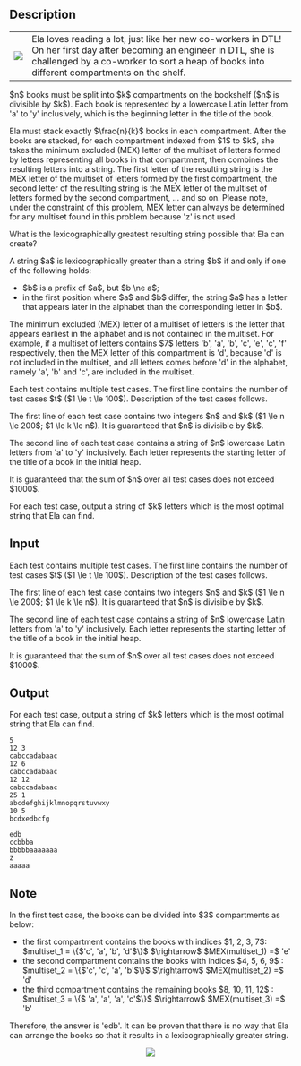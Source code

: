 ## Description

<div><p></p><table class="tex-tabular"><tbody><tr><td class="tex-tabular-text-align-left"><img class="tex-graphics" src="file://prj2y9L1.png" style="max-width: 100.0%;max-height: 100.0%;"></td><td class="tex-tabular-text-align-left"><span class="tex-font-style-it">Ela loves reading a lot, just like her new co-workers in DTL! On her first day after becoming an engineer in DTL, she is challenged by a co-worker to sort a heap of books into different compartments on the shelf.</span></td></tr></tbody></table><p></p><p>$n$ books must be split into $k$ compartments on the bookshelf ($n$ is divisible by $k$). Each book is represented by a lowercase Latin letter <span class="tex-font-style-bf">from <span class="tex-font-style-tt">'a'</span> to <span class="tex-font-style-tt">'y'</span></span> inclusively, which is the beginning letter in the title of the book.</p><p>Ela must stack <span class="tex-font-style-bf">exactly</span> $\frac{n}{k}$ books in each compartment. After the books are stacked, for each compartment indexed from $1$ to $k$, she takes the <span class="tex-font-style-bf">minimum excluded (MEX)</span> letter of the <span class="tex-font-style-it">multiset of letters</span> formed by letters representing all books in that compartment, then combines the resulting letters into a string. The first letter of the resulting string is the MEX letter of the multiset of letters formed by the first compartment, the second letter of the resulting string is the MEX letter of the multiset of letters formed by the second compartment, ... and so on. Please note, <span class="tex-font-style-it">under the constraint of this problem,</span> <span class="tex-font-style-bf">MEX letter can always be determined for any multiset found in this problem</span> because <span class="tex-font-style-tt">'z'</span> is not used.</p><p>What is the <span class="tex-font-style-bf">lexicographically greatest</span> resulting string possible that Ela can create?</p><p>A string $a$ is lexicographically greater than a string $b$ if and only if one of the following holds:</p><ul> <li> $b$ is a prefix of $a$, but $b \ne a$; </li><li> in the first position where $a$ and $b$ differ, the string $a$ has a letter that appears later in the alphabet than the corresponding letter in $b$. </li></ul><p>The <span class="tex-font-style-it">minimum excluded (MEX) letter</span> of a multiset of letters is the letter that appears earliest in the alphabet and is not contained in the multiset. For example, if a multiset of letters contains $7$ letters <span class="tex-font-style-tt">'b'</span>, <span class="tex-font-style-tt">'a'</span>, <span class="tex-font-style-tt">'b'</span>, <span class="tex-font-style-tt">'c'</span>, <span class="tex-font-style-tt">'e'</span>, <span class="tex-font-style-tt">'c'</span>, <span class="tex-font-style-tt">'f'</span> respectively, then the MEX letter of this compartment is <span class="tex-font-style-tt">'d'</span>, because <span class="tex-font-style-tt">'d'</span> is not included in the multiset, and all letters comes before <span class="tex-font-style-tt">'d'</span> in the alphabet, namely <span class="tex-font-style-tt">'a'</span>, <span class="tex-font-style-tt">'b'</span> and <span class="tex-font-style-tt">'c'</span>, are included in the multiset.</p></div><div class="input-specification"><p>Each test contains multiple test cases. The first line contains the number of test cases $t$ ($1 \le t \le 100$). Description of the test cases follows.</p><p>The first line of each test case contains two integers $n$ and $k$ ($1 \le n \le 200$; $1 \le k \le n$). It is guaranteed that $n$ is divisible by $k$.</p><p>The second line of each test case contains a string of $n$ lowercase Latin letters from <span class="tex-font-style-tt">'a'</span> to <span class="tex-font-style-tt">'y'</span> inclusively. Each letter represents the starting letter of the title of a book in the initial heap.</p><p>It is guaranteed that the sum of $n$ over all test cases does not exceed $1000$.</p></div><div class="output-specification"><p>For each test case, output a string of $k$ letters which is the most optimal string that Ela can find.</p></div>

## Input

<p>Each test contains multiple test cases. The first line contains the number of test cases $t$ ($1 \le t \le 100$). Description of the test cases follows.</p><p>The first line of each test case contains two integers $n$ and $k$ ($1 \le n \le 200$; $1 \le k \le n$). It is guaranteed that $n$ is divisible by $k$.</p><p>The second line of each test case contains a string of $n$ lowercase Latin letters from <span class="tex-font-style-tt">'a'</span> to <span class="tex-font-style-tt">'y'</span> inclusively. Each letter represents the starting letter of the title of a book in the initial heap.</p><p>It is guaranteed that the sum of $n$ over all test cases does not exceed $1000$.</p>

## Output

<p>For each test case, output a string of $k$ letters which is the most optimal string that Ela can find.</p>





```input1|2,3,6,7,10,11
5
12 3
cabccadabaac
12 6
cabccadabaac
12 12
cabccadabaac
25 1
abcdefghijklmnopqrstuvwxy
10 5
bcdxedbcfg
```




```output1
edb
ccbbba
bbbbbaaaaaaa
z
aaaaa
```



## Note

<p>In the first test case, the books can be divided into $3$ compartments as below:</p><ul> <li> the first compartment contains the books with indices $1, 2, 3, 7$: $multiset_1 = \{$<span class="tex-font-style-tt">'c'</span>, <span class="tex-font-style-tt">'a'</span>, <span class="tex-font-style-tt">'b'</span>, <span class="tex-font-style-tt">'d'</span>$\}$ $\rightarrow$ $MEX(multiset_1) =$ <span class="tex-font-style-tt">'e'</span> </li><li> the second compartment contains the books with indices $4, 5, 6, 9$ : $multiset_2 = \{$<span class="tex-font-style-tt">'c'</span>, <span class="tex-font-style-tt">'c'</span>, <span class="tex-font-style-tt">'a'</span>, <span class="tex-font-style-tt">'b'</span>$\}$ $\rightarrow$ $MEX(multiset_2) =$ <span class="tex-font-style-tt">'d'</span> </li><li> the third compartment contains the remaining books $8, 10, 11, 12$ : $multiset_3 = \{$ <span class="tex-font-style-tt">'a'</span>, <span class="tex-font-style-tt">'a'</span>, <span class="tex-font-style-tt">'a'</span>, <span class="tex-font-style-tt">'c'</span>$\}$ $\rightarrow$ $MEX(multiset_3) =$ <span class="tex-font-style-tt">'b'</span> </li></ul><p>Therefore, the answer is <span class="tex-font-style-tt">'edb'</span>. It can be proven that there is no way that Ela can arrange the books so that it results in a lexicographically greater string.</p><center> <img class="tex-graphics" src="file://zzPbExZc.png" style="max-width: 100.0%;max-height: 100.0%;"> </center>
